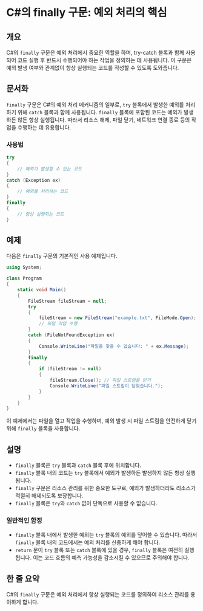 <!--
Meta Description: # C#의 finally 구문: 예외 처리의 핵심 ## 개요 C#의 `finally` 구문은 예외 처리에서 중요한 역할을 하며, try-catch 블록과 함께 사용되어 코드 실행 후 반드시 수행되어야 하는 작업을 정의하는 데 사용됩니다. 이 구문은 예외 발생 여부와 관...
Meta Keywords: finally, try, catch, filestream, 구문은
-->

# C#의 finally 구문: 예외 처리의 핵심

## 개요
C#의 `finally` 구문은 예외 처리에서 중요한 역할을 하며, try-catch 블록과 함께 사용되어 코드 실행 후 반드시 수행되어야 하는 작업을 정의하는 데 사용됩니다. 이 구문은 예외 발생 여부와 관계없이 항상 실행되는 코드를 작성할 수 있도록 도와줍니다.

## 문서화
`finally` 구문은 C#의 예외 처리 메커니즘의 일부로, `try` 블록에서 발생한 예외를 처리하기 위해 `catch` 블록과 함께 사용됩니다. `finally` 블록에 포함된 코드는 예외가 발생하든 않든 항상 실행됩니다. 따라서 리소스 해제, 파일 닫기, 네트워크 연결 종료 등의 작업을 수행하는 데 유용합니다.

### 사용법
```csharp
try
{
    // 예외가 발생할 수 있는 코드
}
catch (Exception ex)
{
    // 예외를 처리하는 코드
}
finally
{
    // 항상 실행되는 코드
}
```

## 예제
다음은 `finally` 구문의 기본적인 사용 예제입니다.

```csharp
using System;

class Program
{
    static void Main()
    {
        FileStream fileStream = null;
        try
        {
            fileStream = new FileStream("example.txt", FileMode.Open);
            // 파일 작업 수행
        }
        catch (FileNotFoundException ex)
        {
            Console.WriteLine("파일을 찾을 수 없습니다: " + ex.Message);
        }
        finally
        {
            if (fileStream != null)
            {
                fileStream.Close(); // 파일 스트림을 닫기
                Console.WriteLine("파일 스트림이 닫혔습니다.");
            }
        }
    }
}
```

이 예제에서는 파일을 열고 작업을 수행하며, 예외 발생 시 파일 스트림을 안전하게 닫기 위해 `finally` 블록을 사용합니다.

## 설명
- `finally` 블록은 `try` 블록과 `catch` 블록 후에 위치합니다.
- `finally` 블록 내의 코드는 `try` 블록에서 예외가 발생하든 발생하지 않든 항상 실행됩니다.
- `finally` 구문은 리소스 관리를 위한 중요한 도구로, 예외가 발생하더라도 리소스가 적절히 해제되도록 보장합니다.
- `finally` 블록은 `try`와 `catch` 없이 단독으로 사용할 수 없습니다.

### 일반적인 함정
- `finally` 블록 내에서 발생한 예외는 `try` 블록의 예외를 덮어쓸 수 있습니다. 따라서 `finally` 블록 내의 코드에서는 예외 처리를 신중하게 해야 합니다.
- `return` 문이 `try` 블록 또는 `catch` 블록에 있을 경우, `finally` 블록은 여전히 실행됩니다. 이는 코드 흐름의 예측 가능성을 감소시킬 수 있으므로 주의해야 합니다.

## 한 줄 요약
C#의 `finally` 구문은 예외 처리에서 항상 실행되는 코드를 정의하여 리소스 관리를 용이하게 합니다.